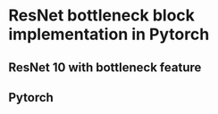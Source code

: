 # ResNet bottleneck block implementation in Pytorch

## ResNet 10 with bottleneck feature
## Pytorch